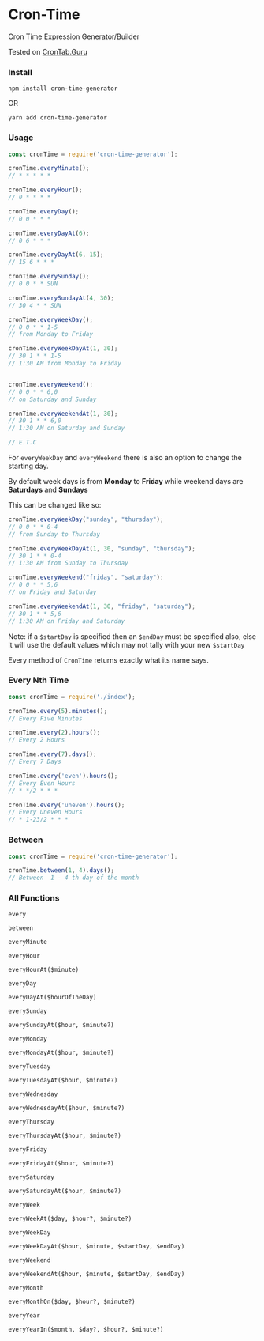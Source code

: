 # Cron-Time

Cron Time Expression Generator/Builder

Tested on [CronTab.Guru](https://crontab.guru)

### Install
```console
npm install cron-time-generator
```

OR

```console
yarn add cron-time-generator
```

### Usage
```javascript
const cronTime = require('cron-time-generator');

cronTime.everyMinute();
// * * * * *

cronTime.everyHour();
// 0 * * * *

cronTime.everyDay();
// 0 0 * * *

cronTime.everyDayAt(6);
// 0 6 * * *

cronTime.everyDayAt(6, 15);
// 15 6 * * *

cronTime.everySunday();
// 0 0 * * SUN

cronTime.everySundayAt(4, 30);
// 30 4 * * SUN

cronTime.everyWeekDay();
// 0 0 * * 1-5
// from Monday to Friday

cronTime.everyWeekDayAt(1, 30);
// 30 1 * * 1-5
// 1:30 AM from Monday to Friday


cronTime.everyWeekend();
// 0 0 * * 6,0
// on Saturday and Sunday

cronTime.everyWeekendAt(1, 30);
// 30 1 * * 6,0
// 1:30 AM on Saturday and Sunday

// E.T.C
```

For `everyWeekDay` and `everyWeekend` there is also an option to change the starting day.

By default week days is from **Monday** to **Friday** while weekend days are **Saturdays** and **Sundays**

This can be changed like so:
```javascript
cronTime.everyWeekDay("sunday", "thursday");
// 0 0 * * 0-4
// from Sunday to Thursday

cronTime.everyWeekDayAt(1, 30, "sunday", "thursday");
// 30 1 * * 0-4
// 1:30 AM from Sunday to Thursday

cronTime.everyWeekend("friday", "saturday");
// 0 0 * * 5,6
// on Friday and Saturday

cronTime.everyWeekendAt(1, 30, "friday", "saturday");
// 30 1 * * 5,6
// 1:30 AM on Friday and Saturday
```
Note: if a `$startDay` is specified then an `$endDay` must be specified also, else it will use the default values which may not tally with your new `$startDay`

Every method of `CronTime` returns exactly what its name says.

### Every Nth Time
```javascript
const cronTime = require('./index');

cronTime.every(5).minutes();
// Every Five Minutes

cronTime.every(2).hours();
// Every 2 Hours

cronTime.every(7).days();
// Every 7 Days

cronTime.every('even').hours();
// Every Even Hours
// * */2 * * *

cronTime.every('uneven').hours();
// Every Uneven Hours
// * 1-23/2 * * *
```

### Between
```javascript
const cronTime = require('cron-time-generator');

cronTime.between(1, 4).days();
// Between  1 - 4 th day of the month 
```


### All Functions

`every`

`between`

`everyMinute`

`everyHour`

`everyHourAt($minute)`

`everyDay`

`everyDayAt($hourOfTheDay)`

`everySunday`

`everySundayAt($hour, $minute?)`

`everyMonday`

`everyMondayAt($hour, $minute?)`

`everyTuesday`

`everyTuesdayAt($hour, $minute?)`

`everyWednesday`

`everyWednesdayAt($hour, $minute?)`

`everyThursday`

`everyThursdayAt($hour, $minute?)`

`everyFriday`

`everyFridayAt($hour, $minute?)`

`everySaturday`

`everySaturdayAt($hour, $minute?)`

`everyWeek`

`everyWeekAt($day, $hour?, $minute?)`

`everyWeekDay`

`everyWeekDayAt($hour, $minute, $startDay, $endDay)`

`everyWeekend`

`everyWeekendAt($hour, $minute, $startDay, $endDay)`

`everyMonth`

`everyMonthOn($day, $hour?, $minute?)`

`everyYear`

`everyYearIn($month, $day?, $hour?, $minute?)`
